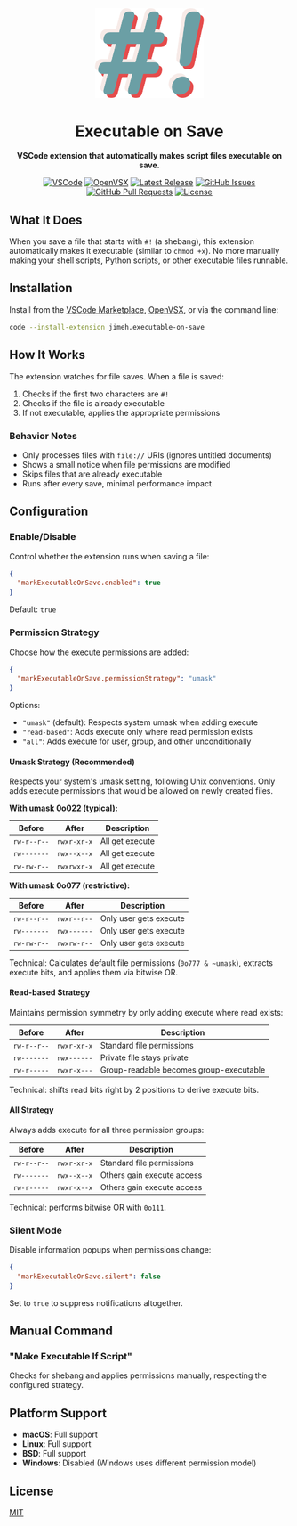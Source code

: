 <div align="center">

<img width="196px" src="https://github.com/jimeh/vscode-executable-on-save/raw/refs/heads/main/img/logo.png" alt="Logo">

# Executable on Save

**VSCode extension that automatically makes script files executable on save.**

[![VSCode](https://img.shields.io/badge/Marketplace-blue.svg?logoColor=white&logo=data:image/svg%2bxml;base64,PHN2ZyB2aWV3Qm94PSIwIDAgMTAwIDEwMyIgeG1sbnM9Imh0dHA6Ly93d3cudzMub3JnLzIwMDAvc3ZnIj48cGF0aCBkPSJtOTkuOTkgOS41NXY4My4zM3MtMjMuOCA5LjUxLTIzLjggOS41MWwtNDEuNjktNDAuNDYtMjUuMDIgMTkuMDUtOS40OC00Ljc1di01MHM5LjUzLTQuNzkgOS41My00Ljc5bDI1LjA0IDE5LjA2IDQxLjYtNDAuNSAyMy44MyA5LjU1em0tMjYuMjYgMjMuODgtMjMuOCAxNy43OSAyMy44MSAxNy45M3YtMzUuNzJ6bS02MS45NCA3LjA3djIxLjRzMTEuOS0xMC43NyAxMS45LTEwLjc3bC0xMS45MS0xMC42M3oiIGZpbGw9IiNmZmYiLz48L3N2Zz4=)][vscode-ext]
[![OpenVSX](https://img.shields.io/badge/OpenVSX-purple.svg?logoColor=white&logo=data:image/svg%2bxml;base64,PHN2ZyB2aWV3Qm94PSIwIDAgMTMxIDEzMSIgeG1sbnM9Imh0dHA6Ly93d3cudzMub3JnLzIwMDAvc3ZnIj48ZyBmaWxsPSIjZmZmIj48cGF0aCBkPSJtNDIuOCA0My4zNSAyMi42LTM5LjJoLTQ1LjN6bS0yNS40IDQ0LjNoNDUuM2wtMjIuNy0zOS4xem01MSAwIDIyLjYgMzkuMiAyMi42LTM5LjJ6Ii8+PHBhdGggZD0ibTY1LjQgNC4xNS0yMi42IDM5LjJoNDUuMnptLTI1LjQgNDQuNCAyMi43IDM5LjEgMjIuNi0zOS4xem01MSAwLTIyLjYgMzkuMWg0NS4yeiIvPjwvZz48L3N2Zz4=)][openvsx-ext]
[![Latest Release](https://img.shields.io/github/release/jimeh/vscode-executable-on-save.svg)](https://github.com/jimeh/vscode-executable-on-save/releases)
[![GitHub Issues](https://img.shields.io/github/issues/jimeh/vscode-executable-on-save.svg)](https://github.com/jimeh/vscode-executable-on-save/issues)
[![GitHub Pull Requests](https://img.shields.io/github/issues-pr/jimeh/vscode-executable-on-save.svg)](https://github.com/jimeh/vscode-executable-on-save/pulls)
[![License](https://img.shields.io/github/license/jimeh/vscode-executable-on-save.svg)](https://github.com/jimeh/vscode-executable-on-save/blob/main/LICENSE)

</div>

[vscode-ext]: https://marketplace.visualstudio.com/items?itemName=jimeh.executable-on-save
[openvsx-ext]: https://open-vsx.org/extension/jimeh/executable-on-save

## What It Does

When you save a file that starts with `#!` (a shebang), this extension
automatically makes it executable (similar to `chmod +x`). No more manually
making your shell scripts, Python scripts, or other executable files runnable.

## Installation

Install from the [VSCode Marketplace][vscode-ext], [OpenVSX][openvsx-ext], or
via the command line:

```bash
code --install-extension jimeh.executable-on-save
```

## How It Works

The extension watches for file saves. When a file is saved:

1. Checks if the first two characters are `#!`
2. Checks if the file is already executable
3. If not executable, applies the appropriate permissions

### Behavior Notes

- Only processes files with `file://` URIs (ignores untitled documents)
- Shows a small notice when file permissions are modified
- Skips files that are already executable
- Runs after every save, minimal performance impact

## Configuration

### Enable/Disable

Control whether the extension runs when saving a file:

```json
{
  "markExecutableOnSave.enabled": true
}
```

Default: `true`

### Permission Strategy

Choose how the execute permissions are added:

```json
{
  "markExecutableOnSave.permissionStrategy": "umask"
}
```

Options:

- `"umask"` (default): Respects system umask when adding execute
- `"read-based"`: Adds execute only where read permission exists
- `"all"`: Adds execute for user, group, and other unconditionally

#### Umask Strategy (Recommended)

Respects your system's umask setting, following Unix conventions. Only adds
execute permissions that would be allowed on newly created files.

**With umask 0o022 (typical):**

| Before      | After       | Description     |
| ----------- | ----------- | --------------- |
| `rw-r--r--` | `rwxr-xr-x` | All get execute |
| `rw-------` | `rwx--x--x` | All get execute |
| `rw-rw-r--` | `rwxrwxr-x` | All get execute |

**With umask 0o077 (restrictive):**

| Before      | After       | Description            |
| ----------- | ----------- | ---------------------- |
| `rw-r--r--` | `rwxr--r--` | Only user gets execute |
| `rw-------` | `rwx------` | Only user gets execute |
| `rw-rw-r--` | `rwxrw-r--` | Only user gets execute |

Technical: Calculates default file permissions (`0o777 & ~umask`), extracts
execute bits, and applies them via bitwise OR.

#### Read-based Strategy

Maintains permission symmetry by only adding execute where read exists:

| Before      | After       | Description                             |
| ----------- | ----------- | --------------------------------------- |
| `rw-r--r--` | `rwxr-xr-x` | Standard file permissions               |
| `rw-------` | `rwx------` | Private file stays private              |
| `rw-r-----` | `rwxr-x---` | Group-readable becomes group-executable |

Technical: shifts read bits right by 2 positions to derive execute bits.

#### All Strategy

Always adds execute for all three permission groups:

| Before      | After       | Description                |
| ----------- | ----------- | -------------------------- |
| `rw-r--r--` | `rwxr-xr-x` | Standard file permissions  |
| `rw-------` | `rwx--x--x` | Others gain execute access |
| `rw-r-----` | `rwxr-x--x` | Others gain execute access |

Technical: performs bitwise OR with `0o111`.

### Silent Mode

Disable information popups when permissions change:

```json
{
  "markExecutableOnSave.silent": false
}
```

Set to `true` to suppress notifications altogether.

## Manual Command

### "Make Executable If Script"

Checks for shebang and applies permissions manually, respecting the configured
strategy.

## Platform Support

- **macOS**: Full support
- **Linux**: Full support
- **BSD**: Full support
- **Windows**: Disabled (Windows uses different permission model)

## License

[MIT](https://github.com/jimeh/vscode-executable-on-save/blob/main/LICENSE)
